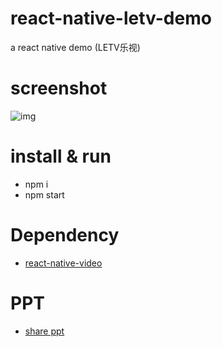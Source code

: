 # react-native-letv-demo

a react native demo (LETV乐视)

# screenshot

![img](https://github.com/feeloc/react-native/blob/master/letv.gif)

# install & run
* npm i
* npm start

# Dependency
* [react-native-video](https://github.com/brentvatne/react-native-video)

# PPT
* [share ppt](http://www.slideshare.net/feeloc/react-native-by-letv)
